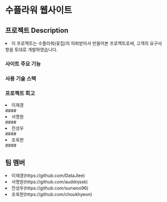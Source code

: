 # 수플라워 웹사이트

## 프로젝트 Description

<li> 이 프로젝트는 수플라워(꽃집)의 의뢰받아서 만들어본 프로젝트로써, 고객의 요구사항을 토대로 개발하였습니다. </li>

### 사이트 주요 기능

### 사용 기술 스택

### 프로젝트 회고
<li>이재경</li>
#### 

<li>서명원</li>
####

<li>전성우</li>
####

<li>조욱현</li>
####

## 팀 멤버
<li>이재경(https://github.com/DataJlee)</li>
<li>서명원(https://github.com/auddnjssk)</li> 
<li>전성우(https://github.com/sunwoo96)</li>
<li>조욱현(https://github.com/choukhyeon)</li>
